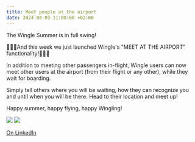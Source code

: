 ```yaml
---
title: Meet people at the airport
date: 2024-08-09 11:00:00 +02:00
---
```


The Wingle Summer is in full swing!

📢📢📢And this week we just launched Wingle's "MEET AT THE AIRPORT" functionality!📢📢📢

In addition to meeting other passengers in-flight, Wingle users can now meet other users at the airport (from their flight or any other), while they wait for boarding. 

Simply tell others where you will be waiting, how they can recognize you and until when you will be there. Head to their location and meet up!

Happy summer, happy flying, happy Wingling!

![](https://media.licdn.com/dms/image/v2/D4D22AQHi8ApC6-eQ9w/feedshare-shrink_2048_1536/feedshare-shrink_2048_1536/0/1723190680660?e=1740614400&v=beta&t=ui2CQyd7xLvqr7c7599E1RDR0tKwxfxmjSD3LgQpyG4)
![](https://media.licdn.com/dms/image/v2/D4D22AQEUsqAWTUOJ7g/feedshare-shrink_2048_1536/feedshare-shrink_2048_1536/0/1723190677137?e=1740614400&v=beta&t=t97bgT5ytnXuhJZ3KGYxrqgqGUh_0VR26h1jycxqD8g)

[On LinkedIn](https://www.linkedin.com/posts/lets-wingle_the-wingle-summer-is-in-full-swing-activity-7227585570363908097-MWCJ/?utm_source=share&utm_medium=member_desktop)